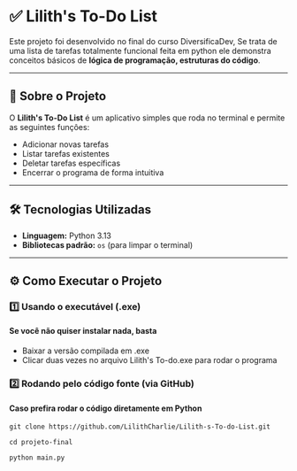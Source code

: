 # ✅ Lilith's To-Do List

Este projeto foi desenvolvido no final do curso DiversificaDev, Se trata de uma lista de tarefas totalmente funcional feita em python ele demonstra conceitos básicos de **lógica de programação, estruturas do código**.

---

## 📖 Sobre o Projeto

O **Lilith's To-Do List** é um aplicativo simples que roda no terminal e permite as seguintes funçôes:  
- Adicionar novas tarefas  
- Listar tarefas existentes  
- Deletar tarefas específicas  
- Encerrar o programa de forma intuitiva
  
---

## 🛠️ Tecnologias Utilizadas

- **Linguagem:** Python 3.13 
- **Bibliotecas padrão:** `os` (para limpar o terminal)  

---

## ⚙️ Como Executar o Projeto
### 1️⃣ Usando o executável (.exe)

#### Se você não quiser instalar nada, basta

- Baixar a versão compilada em .exe
- Clicar duas vezes no arquivo Lilith's To-do.exe para rodar o programa

### 2️⃣ Rodando pelo código fonte (via GitHub)

#### Caso prefira rodar o código diretamente em Python

```
git clone https://github.com/LilithCharlie/Lilith-s-To-do-List.git
```
```
cd projeto-final
```
```
python main.py
```
